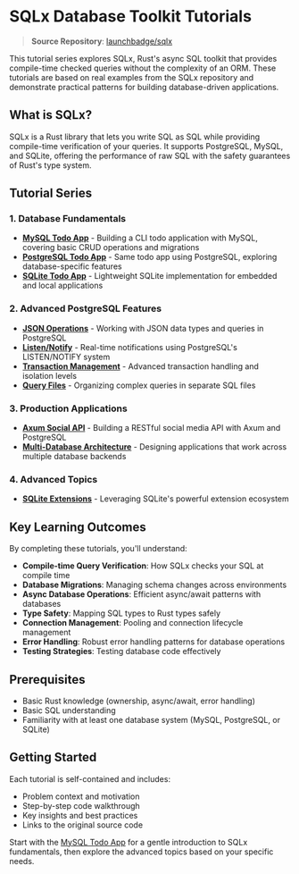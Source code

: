 # SQLx Database Toolkit Tutorials

> **Source Repository**: [launchbadge/sqlx](https://github.com/launchbadge/sqlx)

This tutorial series explores SQLx, Rust's async SQL toolkit that provides compile-time checked queries without the complexity of an ORM. These tutorials are based on real examples from the SQLx repository and demonstrate practical patterns for building database-driven applications.

## What is SQLx?

SQLx is a Rust library that lets you write SQL as SQL while providing compile-time verification of your queries. It supports PostgreSQL, MySQL, and SQLite, offering the performance of raw SQL with the safety guarantees of Rust's type system.

## Tutorial Series

### 1. Database Fundamentals
- [**MySQL Todo App**](./01-mysql-todos.md) - Building a CLI todo application with MySQL, covering basic CRUD operations and migrations
- [**PostgreSQL Todo App**](./02-postgres-todos.md) - Same todo app using PostgreSQL, exploring database-specific features
- [**SQLite Todo App**](./03-sqlite-todos.md) - Lightweight SQLite implementation for embedded and local applications

### 2. Advanced PostgreSQL Features
- [**JSON Operations**](./04-postgres-json.md) - Working with JSON data types and queries in PostgreSQL
- [**Listen/Notify**](./05-postgres-listen-notify.md) - Real-time notifications using PostgreSQL's LISTEN/NOTIFY system
- [**Transaction Management**](./06-postgres-transactions.md) - Advanced transaction handling and isolation levels
- [**Query Files**](./07-postgres-query-files.md) - Organizing complex queries in separate SQL files

### 3. Production Applications
- [**Axum Social API**](./08-axum-social-api.md) - Building a RESTful social media API with Axum and PostgreSQL
- [**Multi-Database Architecture**](./09-multi-database-architecture.md) - Designing applications that work across multiple database backends

### 4. Advanced Topics
- [**SQLite Extensions**](./10-sqlite-extensions.md) - Leveraging SQLite's powerful extension ecosystem

## Key Learning Outcomes

By completing these tutorials, you'll understand:

- **Compile-time Query Verification**: How SQLx checks your SQL at compile time
- **Database Migrations**: Managing schema changes across environments
- **Async Database Operations**: Efficient async/await patterns with databases
- **Type Safety**: Mapping SQL types to Rust types safely
- **Connection Management**: Pooling and connection lifecycle management
- **Error Handling**: Robust error handling patterns for database operations
- **Testing Strategies**: Testing database code effectively

## Prerequisites

- Basic Rust knowledge (ownership, async/await, error handling)
- Basic SQL understanding
- Familiarity with at least one database system (MySQL, PostgreSQL, or SQLite)

## Getting Started

Each tutorial is self-contained and includes:
- Problem context and motivation
- Step-by-step code walkthrough
- Key insights and best practices
- Links to the original source code

Start with the [MySQL Todo App](./01-mysql-todos.md) for a gentle introduction to SQLx fundamentals, then explore the advanced topics based on your specific needs.